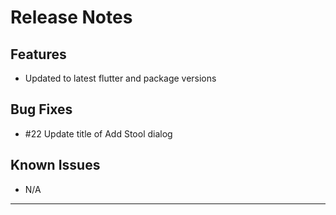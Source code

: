 # Release Notes

## Features

- Updated to latest flutter and package versions

## Bug Fixes

- #22 Update title of Add Stool dialog

## Known Issues

- N/A

---
